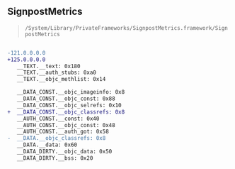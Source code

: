 ## SignpostMetrics

> `/System/Library/PrivateFrameworks/SignpostMetrics.framework/SignpostMetrics`

```diff

-121.0.0.0.0
+125.0.0.0.0
   __TEXT.__text: 0x180
   __TEXT.__auth_stubs: 0xa0
   __TEXT.__objc_methlist: 0x14

   __DATA_CONST.__objc_imageinfo: 0x8
   __DATA_CONST.__objc_const: 0x88
   __DATA_CONST.__objc_selrefs: 0x10
+  __DATA_CONST.__objc_classrefs: 0x8
   __AUTH_CONST.__const: 0x40
   __AUTH_CONST.__objc_const: 0x48
   __AUTH_CONST.__auth_got: 0x58
-  __DATA.__objc_classrefs: 0x8
   __DATA.__data: 0x60
   __DATA_DIRTY.__objc_data: 0x50
   __DATA_DIRTY.__bss: 0x20

```
